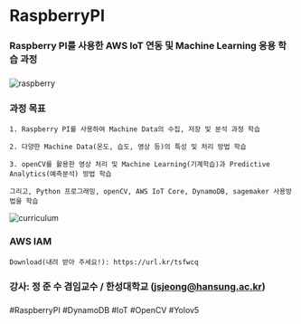 # RaspberryPI

### Raspberry PI를 사용한 AWS IoT 연동 및 Machine Learning 응용 학습 과정
###


![raspberry](https://user-images.githubusercontent.com/54794815/151466736-02defe4e-f82f-45c4-8671-cb990912402c.png)


### 과정 목표

    1. Raspberry PI를 사용하여 Machine Data의 수집, 저장 및 분석 과정 학습
    
    2. 다양한 Machine Data(온도, 습도, 영상 등)의 특성 및 처리 방법 학습
    
    3. openCV를 활용한 영상 처리 및 Machine Learning(기계학습)과 Predictive Analytics(예측분석) 방법 학습
    
    그리고, Python 프로그래밍, openCV, AWS IoT Core, DynamoDB, sagemaker 사용방법을 학습



![curriculum](https://user-images.githubusercontent.com/54794815/153277214-cd212a04-0ff9-46d6-b2e8-11ac155046bc.png)


### AWS IAM

    Download(내려 받아 주세요!): https://url.kr/tsfwcq



### 강사: 정 준 수 겸임교수 / 한성대학교 (jsjeong@hansung.ac.kr)
###


#RaspberryPI #DynamoDB #IoT #OpenCV #Yolov5

